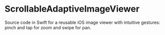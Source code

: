 # ScrollableAdaptiveImageViewer
Source code in Swift for a reusable iOS image viewer with intuitive gestures: pinch and tap for zoom and swipe for pan.
